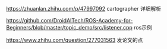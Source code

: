 https://zhuanlan.zhihu.com/p/47997092  cartographer 详细解析

https://github.com/DroidAITech/ROS-Academy-for-Beginners/blob/master/topic_demo/src/listener.cpp ros示例

https://www.zhihu.com/question/277031563 发论文的点
